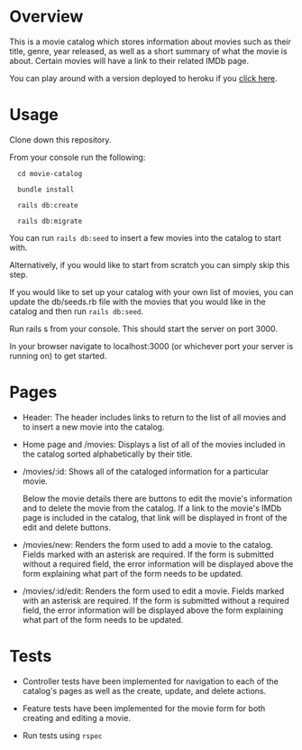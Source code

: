 # Overview

This is a movie catalog which stores information about movies such as their
title, genre, year released, as well as a short summary of what the movie is
about. Certain movies will have a link to their related IMDb page.

You can play around with a version deployed to heroku if you [click here](https://stark-brushlands-91092.herokuapp.com/).

# Usage

Clone down this repository.

From your console run the following:

```
  cd movie-catalog

  bundle install

  rails db:create

  rails db:migrate
```

You can run `rails db:seed` to insert a few movies into the catalog to start
with.

Alternatively, if you would like to start from scratch you can simply skip this
step.

If you would like to set up your catalog with your own list of movies, you can
update the db/seeds.rb file with the movies that you would like in the catalog
and then run `rails db:seed`.

Run rails s from your console. This should start the server on port 3000.

In your browser navigate to localhost:3000 (or whichever port your server is
running on) to get started.

# Pages

- Header:
  The header includes links to return to the list of all movies and to insert a
  new movie into the catalog.

- Home page and /movies:
  Displays a list of all of the movies included in the catalog sorted
  alphabetically by their title.

- /movies/:id\:
  Shows all of the cataloged information for a particular movie.

  Below the movie details there are buttons to edit the movie's information and
  to delete the movie from the catalog. If a link to the movie's IMDb page is
  included in the catalog, that link will be displayed in front of the edit and
  delete buttons.

- /movies/new:
  Renders the form used to add a movie to the catalog. Fields marked with an
  asterisk are required. If the form is submitted without a required field, the
  error information will be displayed above the form explaining what part of the
  form needs to be updated.

- /movies/:id/edit:
  Renders the form used to edit a movie. Fields marked with an asterisk are
  required. If the form is submitted without a required field, the error
  information will be displayed above the form explaining what part of the form
  needs to be updated.

# Tests

- Controller tests have been implemented for navigation to each of the catalog's
  pages as well as the create, update, and delete actions.

- Feature tests have been implemented for the movie form for both creating and
  editing a movie.

- Run tests using `rspec`
